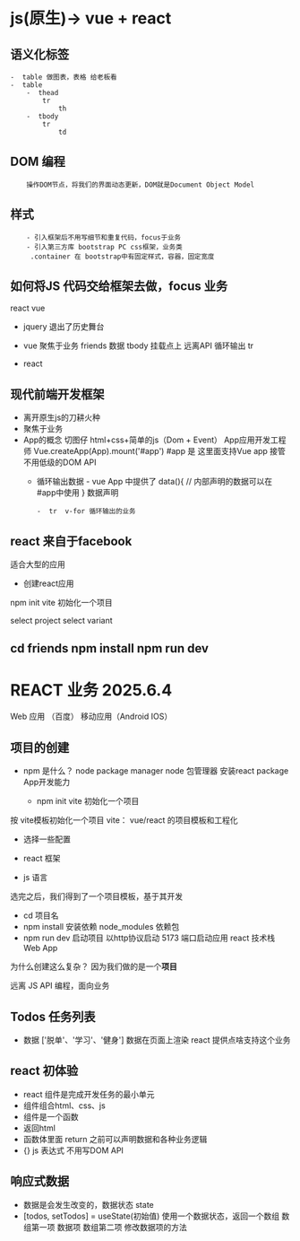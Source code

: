 #  js(原生)-> vue + react



## 语义化标签
    -  table 做图表，表格 给老板看 
    -  table 
        -  thead
            tr
                th
        -  tbody
            tr
                td


## DOM 编程
        操作DOM节点，将我们的界面动态更新，DOM就是Document Object Model

## 样式
        - 引入框架后不用写细节和重复代码，focus于业务
        - 引入第三方库 bootstrap PC css框架，业务类
         .container 在 bootstrap中有固定样式，容器，固定宽度

## 如何将JS 代码交给框架去做，focus **业务**
react  vue

- jquery 退出了历史舞台

- vue
    聚焦于业务
    friends 数据
    tbody 挂载点上
    远离API   循环输出 tr
- react

## 现代前端开发框架

- 离开原生js的刀耕火种
- 聚焦于业务
- App的概念
  切图仔 html+css+简单的js（Dom + Event）
  App应用开发工程师
  Vue.createApp(App).mount('#app')
  #app 是 这里面支持Vue app 接管
  不用低级的DOM API
  - 循环输出数据
        - vue App 中提供了 data(){
            // 内部声明的数据可以在 #app中使用
        } 数据声明

        -  tr  v-for 循环输出的业务


## react  来自于facebook
适合大型的应用


- 创建react应用

npm init vite 初始化一个项目

select project
select variant

cd friends
npm install
npm run dev
--------------------------------------------------------------------------
# REACT 业务    2025.6.4

Web 应用   （百度）        移动应用（Android IOS）

## 项目的创建

- npm 是什么？ node package manager
  node 包管理器 安装react  package App开发能力

  - npm init vite 初始化一个项目
  
按 vite模板初始化一个项目
vite：  vue/react 的项目模板和工程化

- 选择一些配置

- react 框架
- js    语言

选完之后，我们得到了一个项目模板，基于其开发

- cd 项目名
- npm install  安装依赖
node_modules  依赖包
- npm run dev  启动项目
 以http协议启动  5173 端口启动应用  react 技术栈 Web App

为什么创建这么复杂？
因为我们做的是一个**项目**


远离 JS API 编程，面向业务


## Todos 任务列表
- 数据 ['脱单'、'学习'、'健身']
    数据在页面上渲染 react 提供点啥支持这个业务


## react 初体验

- react 组件是完成开发任务的最小单元
- 组件组合html、css、js
- 组件是一个函数
- 返回html
- 函数体里面 return 之前可以声明数据和各种业务逻辑
- {}  js 表达式  不用写DOM API

## 响应式数据

- 数据是会发生改变的，数据状态 state
- [todos, setTodos] = useState(初始值) 使用一个数据状态，返回一个数组
    数组第一项   数据项
    数组第二项   修改数据项的方法

















